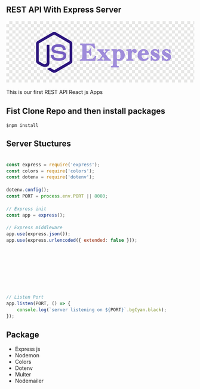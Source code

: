 ## REST API With Express Server

<img src="public/images/express.png">

This is our first REST API  React js Apps

## Fist Clone Repo and then install packages

```consol
$npm install
```

## Server Stuctures

```js

const express = require('express');
const colors = require('colors');
const dotenv = require('dotenv');

dotenv.config();
const PORT = process.env.PORT || 8080;

// Express init
const app = express();

// Express middleware
app.use(express.json());
app.use(express.urlencoded({ extended: false }));








// Listen Port
app.listen(PORT, () => {
    console.log(`server listening on ${PORT}`.bgCyan.black);
});

```

## Package

* Express js
* Nodemon
* Colors
* Dotenv
* Multer
* Nodemailer